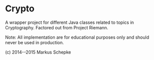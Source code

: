 Crypto
======
A wrapper project for different Java classes related to topics in Cryptography. Factored out from Project Riemann.

Note: All implementation are for educational purposes only and should never be used in production.

(c) 2014--2015 Markus Schepke
